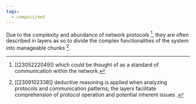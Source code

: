 ```yaml
---
tags:
  - compsci/net
---
```


Due to the complexity and abundance of network protocols [^1], they are often described in layers as so to divide the complex functionalities of the system into manageable chunks [^2].

[^1]: [[2305222049]] which could be thought of as a standard of communication within the network.
[^2]: [[2309102338]] deductive reasoning is applied when analyzing protocols and communication patterns; the layers facilitate comprehension of protocol operation and potential inherent issues [^3].
[^3]: [[2309271658]] there are inherent issues with networks; it is a man-made structure. 